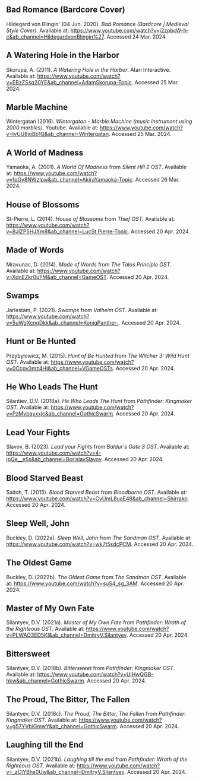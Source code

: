 ## Bad Romance (Bardcore Cover)
Hildegard von Blingin' (04 Jun. 2020). _Bad Romance (Bardcore | Medieval Style Cover)_. Available at: https://www.youtube.com/watch?v=i2zpbcW-h-c&ab_channel=HildegardvonBlingin%27. Accessed 24 Mar. 2024.
## A Watering Hole in the Harbor
Skorupa, A. (2011). _A Watering Hole in the Harbor_. Atari Interactive. Available at: https://www.youtube.com/watch?v=EBzZSsq20YE&ab_channel=AdamSkorupa-Topic. Accessed 25 Mar. 2024.
## Marble Machine
Wintergatan (2016). _Wintergatan - Marble Machine (music instrument using 2000 marbles)_. Youtube. Available at: https://www.youtube.com/watch?v=IvUU8joBb1Q&ab_channel=Wintergatan. Accessed 25 Mar. 2024.
## A World of Madness
Yamaoka, A. (2001). _A World Of Madness_ from _Silent Hill 2 OST_. Available at: https://www.youtube.com/watch?v=fpGv8NWzlpw&ab_channel=AkiraYamaoka-Topic. Accessed 26 Mar. 2024.
## House of Blossoms
St-Pierre, L. (2014). *House of Blossoms* from *Thief OST*. Available at: https://www.youtube.com/watch?v=8JlZP5HJXm8&ab_channel=LucSt.Pierre-Topic. Accessed 20 Apr. 2024.
## Made of Words
Mravunac, D. (2014). *Made of Words* from *The Talos Principle OST*. Available at: https://www.youtube.com/watch?v=XdnEZkr0uFM&ab_channel=GameOST. Accessed 20 Apr. 2024.
## Swamps
Jarlestam, P. (2021). *Swamps* from *Valheim OST*. Available at: https://www.youtube.com/watch?v=5uWgXcnqDkk&ab_channel=KonigPanther-. Accessed 20 Apr. 2024.
## Hunt or Be Hunted
Przybyłowicz, M. (2015). *Hunt of Be Hunted* from *The Witcher 3: Wild Hunt OST*. Available at: https://www.youtube.com/watch?v=0Ccpv3mz4HI&ab_channel=VGameOSTs. Accessed 20 Apr. 2024.
## He Who Leads The Hunt
Silantiev, D.V. (2018a). *He Who Leads The Hunt* from *Pathfinder: Kingmaker OST*. Available at: https://www.youtube.com/watch?v=PzMvbayxxjc&ab_channel=GothicSwarm. Accessed 20 Apr. 2024.
## Lead Your Fights
Slavov, B. (2023). *Lead your Fights* from *Baldur's Gate 3 OST*. Available at: https://www.youtube.com/watch?v=4-jpQe__e5s&ab_channel=BorislavSlavov. Accessed 20 Apr. 2024.
## Blood Starved Beast
Saitoh, T. (2015). *Blood Starved Beast* from *Bloodborne OST*. Available at: https://www.youtube.com/watch?v=CvUmL8uaE48&ab_channel=Shirrako. Accessed 20 Apr. 2024.
## Sleep Well, John
Buckley, D. (2022a). *Sleep Well, John* from *The Sandman OST*. Available at: https://www.youtube.com/watch?v=wk7t5sdcPCM. Accessed 20 Apr. 2024.
## The Oldest Game
Buckley, D. (2022b). *The Oldest Game* from *The Sandman OST*. Available at: https://www.youtube.com/watch?v=suS4_sg_3AM. Accessed 20 Apr. 2024.
## Master of My Own Fate
Silantyev, D.V. (2021a). *Master of My Own Fate* from *Pathfinder: Wrath of the Righteous OST*. Available at: https://www.youtube.com/watch?v=PLWAO3ED5KI&ab_channel=DmitryV.Silantyev. Accessed 20 Apr. 2024.
## Bittersweet
Silantyev, D.V. (2018b). *Bittersweet* from *Pathfinder: Kingmaker OST*. Available at: https://www.youtube.com/watch?v=UIHwQGB-hkw&ab_channel=GothicSwarm. Accessed 20 Apr. 2024.
## The Proud, The Bitter, The Fallen
Silantyev, D.V. (2018c). *The Proud, The Bitter, The Fallen* from *Pathfinder: Kingmaker OST*. Available at: https://www.youtube.com/watch?v=g57YVbiGmwY&ab_channel=GothicSwarm. Accessed 20 Apr. 2024.
## Laughing till the End
Silantyev, D.V. (2021b). *Laughing till the end* from *Pathfinder: Wrath of the Righteous OST*. Available at: https://www.youtube.com/watch?v=_zCiYBhs0Uw&ab_channel=DmitryV.Silantyev. Accessed 20 Apr. 2024.
